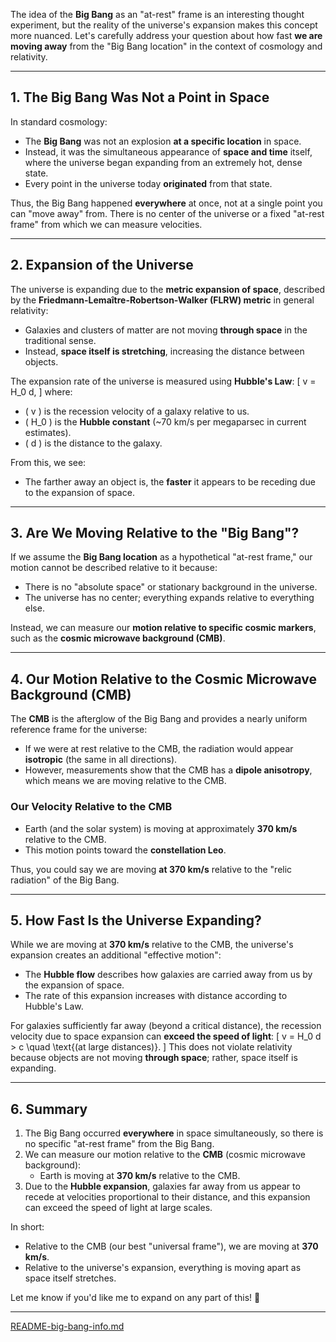 The idea of the **Big Bang** as an "at-rest" frame is an interesting thought experiment, but the reality of the universe's expansion makes this concept more nuanced. Let's carefully address your question about how fast **we are moving away** from the "Big Bang location" in the context of cosmology and relativity.

---

## **1. The Big Bang Was Not a Point in Space**
In standard cosmology:
- The **Big Bang** was not an explosion **at a specific location** in space.
- Instead, it was the simultaneous appearance of **space and time** itself, where the universe began expanding from an extremely hot, dense state.
- Every point in the universe today **originated** from that state.

Thus, the Big Bang happened **everywhere** at once, not at a single point you can "move away" from. There is no center of the universe or a fixed "at-rest frame" from which we can measure velocities.

---

## **2. Expansion of the Universe**
The universe is expanding due to the **metric expansion of space**, described by the **Friedmann-Lemaître-Robertson-Walker (FLRW) metric** in general relativity:
- Galaxies and clusters of matter are not moving **through space** in the traditional sense.
- Instead, **space itself is stretching**, increasing the distance between objects.

The expansion rate of the universe is measured using **Hubble's Law**:
\[
v = H_0 d,
\]
where:
- \( v \) is the recession velocity of a galaxy relative to us.
- \( H_0 \) is the **Hubble constant** (~70 km/s per megaparsec in current estimates).
- \( d \) is the distance to the galaxy.

From this, we see:
- The farther away an object is, the **faster** it appears to be receding due to the expansion of space.

---

## **3. Are We Moving Relative to the "Big Bang"?**
If we assume the **Big Bang location** as a hypothetical "at-rest frame," our motion cannot be described relative to it because:
- There is no "absolute space" or stationary background in the universe.
- The universe has no center; everything expands relative to everything else.

Instead, we can measure our **motion relative to specific cosmic markers**, such as the **cosmic microwave background (CMB)**.

---

## **4. Our Motion Relative to the Cosmic Microwave Background (CMB)**
The **CMB** is the afterglow of the Big Bang and provides a nearly uniform reference frame for the universe:
- If we were at rest relative to the CMB, the radiation would appear **isotropic** (the same in all directions).
- However, measurements show that the CMB has a **dipole anisotropy**, which means we are moving relative to the CMB.

### **Our Velocity Relative to the CMB**
- Earth (and the solar system) is moving at approximately **370 km/s** relative to the CMB.
- This motion points toward the **constellation Leo**.

Thus, you could say we are moving **at 370 km/s** relative to the "relic radiation" of the Big Bang.

---

## **5. How Fast Is the Universe Expanding?**
While we are moving at **370 km/s** relative to the CMB, the universe's expansion creates an additional "effective motion":
- The **Hubble flow** describes how galaxies are carried away from us by the expansion of space.
- The rate of this expansion increases with distance according to Hubble's Law.

For galaxies sufficiently far away (beyond a critical distance), the recession velocity due to space expansion can **exceed the speed of light**:
\[
v = H_0 d > c \quad \text{(at large distances)}.
\]
This does not violate relativity because objects are not moving **through space**; rather, space itself is expanding.

---

## **6. Summary**
1. The Big Bang occurred **everywhere** in space simultaneously, so there is no specific "at-rest frame" from the Big Bang.
2. We can measure our motion relative to the **CMB** (cosmic microwave background):
   - Earth is moving at **370 km/s** relative to the CMB.
3. Due to the **Hubble expansion**, galaxies far away from us appear to recede at velocities proportional to their distance, and this expansion can exceed the speed of light at large scales.

In short:
- Relative to the CMB (our best "universal frame"), we are moving at **370 km/s**.
- Relative to the universe's expansion, everything is moving apart as space itself stretches.

Let me know if you'd like me to expand on any part of this! 🚀


---

[README-big-bang-info.md](https://t2m.io/4Z59hf7)
